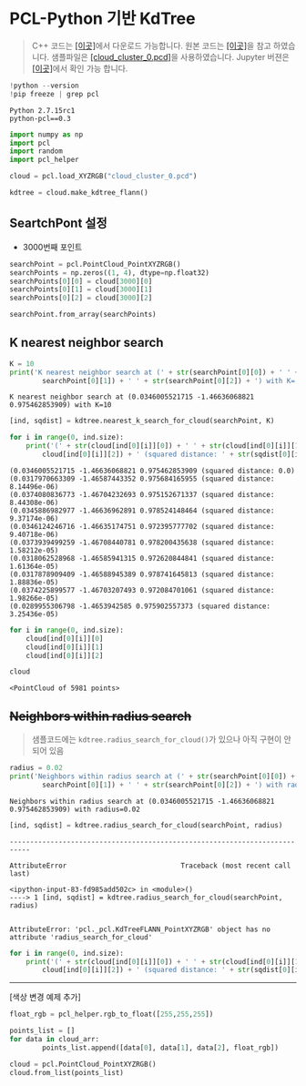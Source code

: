 
# PCL-Python 기반  KdTree

> C++ 코드는 [[이곳]](https://github.com/adioshun/gitBook_Tutorial_PCL/blob/master/Intermediate/Part02-Chapter02-Search-Kdtree-PCL-Cpp.cpp)에서 다운로드 가능합니다. 원본 코드는 [[이곳]](https://github.com/strawlab/python-pcl/blob/master/examples/official/kdtree/kdtree_search.py)을 참고 하였습니다. 샘플파일은 [[cloud_cluster_0.pcd]](https://raw.githubusercontent.com/adioshun/gitBook_Tutorial_PCL/master/Intermediate/sample/cloud_cluster_0.pcd)을 사용하였습니다. Jupyter 버젼은 [[이곳]](https://github.com/adioshun/gitBook_Tutorial_PCL/blob/master/Intermediate/Part02-Chapter02-Search-Kdtree-PCL-Python.ipynb)에서 확인 가능 합니다. 





```python
!python --version 
!pip freeze | grep pcl 
```

    Python 2.7.15rc1
    python-pcl==0.3



```python
import numpy as np
import pcl
import random
import pcl_helper
```


```python
cloud = pcl.load_XYZRGB("cloud_cluster_0.pcd")
```


```python
kdtree = cloud.make_kdtree_flann()
```

## SeartchPont 설정 
- 3000번째 포인트


```python
searchPoint = pcl.PointCloud_PointXYZRGB()
searchPoints = np.zeros((1, 4), dtype=np.float32)
searchPoints[0][0] = cloud[3000][0]
searchPoints[0][1] = cloud[3000][1]
searchPoints[0][2] = cloud[3000][2]

searchPoint.from_array(searchPoints)
```

## K nearest neighbor search


```python
K = 10
print('K nearest neighbor search at (' + str(searchPoint[0][0]) + ' ' + str(
        searchPoint[0][1]) + ' ' + str(searchPoint[0][2]) + ') with K=' + str(K))
```

    K nearest neighbor search at (0.0346005521715 -1.46636068821 0.975462853909) with K=10



```python
[ind, sqdist] = kdtree.nearest_k_search_for_cloud(searchPoint, K)
```


```python
for i in range(0, ind.size):
    print('(' + str(cloud[ind[0][i]][0]) + ' ' + str(cloud[ind[0][i]][1]) + ' ' + str(
        cloud[ind[0][i]][2]) + ' (squared distance: ' + str(sqdist[0][i]) + ')')
```

    (0.0346005521715 -1.46636068821 0.975462853909 (squared distance: 0.0)
    (0.0317970663309 -1.46587443352 0.975684165955 (squared distance: 8.14496e-06)
    (0.0374080836773 -1.46704232693 0.975152671337 (squared distance: 8.44308e-06)
    (0.0345886982977 -1.46636962891 0.978524148464 (squared distance: 9.37174e-06)
    (0.0346124246716 -1.46635174751 0.972395777702 (squared distance: 9.40718e-06)
    (0.0373939499259 -1.46708440781 0.978200435638 (squared distance: 1.58212e-05)
    (0.0318062528968 -1.46585941315 0.972620844841 (squared distance: 1.61364e-05)
    (0.0317878909409 -1.46588945389 0.978741645813 (squared distance: 1.88836e-05)
    (0.0374225899577 -1.46703207493 0.972084701061 (squared distance: 1.98266e-05)
    (0.0289955306798 -1.4653942585 0.975902557373 (squared distance: 3.25436e-05)



```python
for i in range(0, ind.size):
    cloud[ind[0][i]][0]
    cloud[ind[0][i]][1]
    cloud[ind[0][i]][2]
```


```python
cloud
```




    <PointCloud of 5981 points>



## ~~Neighbors within radius search~~

> 샘플코드에는 `kdtree.radius_search_for_cloud()`가 있으나 아직 구현이 안되어 있음 


```python
radius = 0.02
print('Neighbors within radius search at (' + str(searchPoint[0][0]) + ' ' + str(
        searchPoint[0][1]) + ' ' + str(searchPoint[0][2]) + ') with radius=' + str(radius))
```

    Neighbors within radius search at (0.0346005521715 -1.46636068821 0.975462853909) with radius=0.02



```python
[ind, sqdist] = kdtree.radius_search_for_cloud(searchPoint, radius)
```


    ---------------------------------------------------------------------------

    AttributeError                            Traceback (most recent call last)

    <ipython-input-83-fd985add502c> in <module>()
    ----> 1 [ind, sqdist] = kdtree.radius_search_for_cloud(searchPoint, radius)
    

    AttributeError: 'pcl._pcl.KdTreeFLANN_PointXYZRGB' object has no attribute 'radius_search_for_cloud'



```python
for i in range(0, ind.size):
    print('(' + str(cloud[ind[0][i]][0]) + ' ' + str(cloud[ind[0][i]][1]) + ' ' + str(
        cloud[ind[0][i]][2]) + ' (squared distance: ' + str(sqdist[0][i]) + ')')
```

---
[색상 변경 예제 추가]

```python 
float_rgb = pcl_helper.rgb_to_float([255,255,255])

points_list = []
for data in cloud_arr:
        points_list.append([data[0], data[1], data[2], float_rgb])

cloud = pcl.PointCloud_PointXYZRGB()
cloud.from_list(points_list)
```